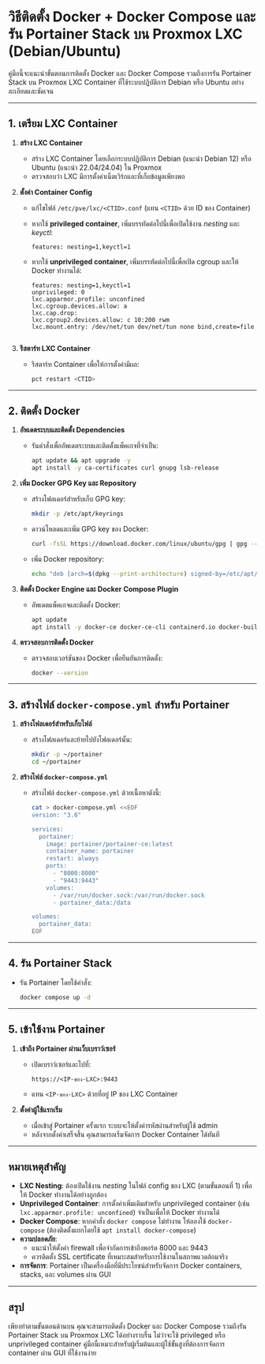 
# วิธีติดตั้ง Docker + Docker Compose และรัน Portainer Stack บน Proxmox LXC (Debian/Ubuntu)

คู่มือนี้จะแนะนำขั้นตอนการติดตั้ง Docker และ Docker Compose รวมถึงการรัน Portainer Stack บน Proxmox LXC Container ที่ใช้ระบบปฏิบัติการ Debian หรือ Ubuntu อย่างละเอียดและชัดเจน

----------

## 1. เตรียม LXC Container

1.  **สร้าง LXC Container**
    
    -   สร้าง LXC Container โดยเลือกระบบปฏิบัติการ Debian (แนะนำ Debian 12) หรือ Ubuntu (แนะนำ 22.04/24.04) ใน Proxmox
    -   ตรวจสอบว่า LXC มีการตั้งค่าเน็ตเวิร์กและที่เก็บข้อมูลเพียงพอ
2.  **ตั้งค่า Container Config**
    
    -   แก้ไขไฟล์ `/etc/pve/lxc/<CTID>.conf` (แทน `<CTID>` ด้วย ID ของ Container)
    -   หากใช้ **privileged container**, เพิ่มบรรทัดต่อไปนี้เพื่อเปิดใช้งาน _nesting_ และ _keyctl_:
        
        ```plaintext
        features: nesting=1,keyctl=1
        
        ```
        
    -   หากใช้ **unprivileged container**, เพิ่มบรรทัดต่อไปนี้เพื่อเปิด cgroup และให้ Docker ทำงานได้:
        
        ```plaintext
        features: nesting=1,keyctl=1
        unprivileged: 0
        lxc.apparmor.profile: unconfined
        lxc.cgroup.devices.allow: a
        lxc.cap.drop:
        lxc.cgroup2.devices.allow: c 10:200 rwm
        lxc.mount.entry: /dev/net/tun dev/net/tun none bind,create=file

        
        ```
        
3.  **รีสตาร์ท LXC Container**
    
    -   รีสตาร์ท Container เพื่อให้การตั้งค่ามีผล:
        
        ```bash
        pct restart <CTID>
        
        ```
        

----------

## 2. ติดตั้ง Docker

1.  **อัพเดตระบบและติดตั้ง Dependencies**
    
    -   รันคำสั่งเพื่ออัพเดตระบบและติดตั้งแพ็คเกจที่จำเป็น:
        
        ```bash
        apt update && apt upgrade -y
        apt install -y ca-certificates curl gnupg lsb-release
        
        ```
        
2.  **เพิ่ม Docker GPG Key และ Repository**
    
    -   สร้างโฟลเดอร์สำหรับเก็บ GPG key:
        
        ```bash
        mkdir -p /etc/apt/keyrings
        
        ```
        
    -   ดาวน์โหลดและเพิ่ม GPG key ของ Docker:
        
        ```bash
        curl -fsSL https://download.docker.com/linux/ubuntu/gpg | gpg --dearmor -o /etc/apt/keyrings/docker.gpg
        
        ```
        
    -   เพิ่ม Docker repository:
        
        ```bash
        echo "deb [arch=$(dpkg --print-architecture) signed-by=/etc/apt/keyrings/docker.gpg] https://download.docker.com/linux/ubuntu $(lsb_release -cs) stable" | tee /etc/apt/sources.list.d/docker.list > /dev/null
        
        ```
        
3.  **ติดตั้ง Docker Engine และ Docker Compose Plugin**
    
    -   อัพเดตแพ็คเกจและติดตั้ง Docker:
        
        ```bash
        apt update
        apt install -y docker-ce docker-ce-cli containerd.io docker-buildx-plugin docker-compose-plugin
        
        ```
        
4.  **ตรวจสอบการติดตั้ง Docker**
    
    -   ตรวจสอบเวอร์ชันของ Docker เพื่อยืนยันการติดตั้ง:
        
        ```bash
        docker --version
        
        ```
        

----------

## 3. สร้างไฟล์ `docker-compose.yml` สำหรับ Portainer

1.  **สร้างโฟลเดอร์สำหรับเก็บไฟล์**
    
    -   สร้างโฟลเดอร์และย้ายไปยังโฟลเดอร์นั้น:
        
        ```bash
        mkdir -p ~/portainer
        cd ~/portainer
        
        ```
        
2.  **สร้างไฟล์ `docker-compose.yml`**
    
    -   สร้างไฟล์ `docker-compose.yml` ด้วยเนื้อหาดังนี้:
        
        ```bash
        cat > docker-compose.yml <<EOF
        version: "3.8"
        
        services:
          portainer:
            image: portainer/portainer-ce:latest
            container_name: portainer
            restart: always
            ports:
              - "8000:8000"
              - "9443:9443"
            volumes:
              - /var/run/docker.sock:/var/run/docker.sock
              - portainer_data:/data
        
        volumes:
          portainer_data:
        EOF
        
        ```
        

----------

## 4. รัน Portainer Stack

-   รัน Portainer โดยใช้คำสั่ง:
    
    ```bash
    docker compose up -d
    
    ```
    

----------

## 5. เข้าใช้งาน Portainer

1.  **เข้าถึง Portainer ผ่านเว็บเบราว์เซอร์**
    
    -   เปิดเบราว์เซอร์และไปที่:
        
        ```
        https://<IP-ของ-LXC>:9443
        
        ```
        
    -   แทน `<IP-ของ-LXC>` ด้วยที่อยู่ IP ของ LXC Container
2.  **ตั้งค่าผู้ใช้แรกเริ่ม**
    
    -   เมื่อเข้าสู่ Portainer ครั้งแรก ระบบจะให้ตั้งค่ารหัสผ่านสำหรับผู้ใช้ admin
    -   หลังจากตั้งค่าเสร็จสิ้น คุณสามารถเริ่มจัดการ Docker Container ได้ทันที

----------

## หมายเหตุสำคัญ

-   **LXC Nesting**: ต้องเปิดใช้งาน _nesting_ ในไฟล์ config ของ LXC (ตามขั้นตอนที่ 1) เพื่อให้ Docker ทำงานได้อย่างถูกต้อง
-   **Unprivileged Container**: การตั้งค่าเพิ่มเติมสำหรับ unprivileged container (เช่น `lxc.apparmor.profile: unconfined`) จำเป็นเพื่อให้ Docker ทำงานได้
-   **Docker Compose**: หากคำสั่ง `docker compose` ไม่ทำงาน ให้ลองใช้ `docker-compose` (ต้องติดตั้งแยกโดยใช้ `apt install docker-compose`)
-   **ความปลอดภัย**:
    -   แนะนำให้ตั้งค่า firewall เพื่อจำกัดการเข้าถึงพอร์ต 8000 และ 9443
    -   ควรติดตั้ง SSL certificate ที่เหมาะสมสำหรับการใช้งานในสภาพแวดล้อมจริง
-   **การจัดการ**: Portainer เป็นเครื่องมือที่มีประโยชน์สำหรับจัดการ Docker containers, stacks, และ volumes ผ่าน GUI

----------

## สรุป

เพียงทำตามขั้นตอนด้านบน คุณจะสามารถติดตั้ง Docker และ Docker Compose รวมถึงรัน Portainer Stack บน Proxmox LXC ได้อย่างราบรื่น ไม่ว่าจะใช้ privileged หรือ unprivileged container คู่มือนี้เหมาะสำหรับผู้เริ่มต้นและผู้ใช้ขั้นสูงที่ต้องการจัดการ container ผ่าน GUI ที่ใช้งานง่าย
